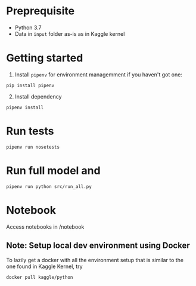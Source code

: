 # Preprequisite
* Python 3.7
* Data in `input` folder as-is as in Kaggle kernel


# Getting started
1. Install `pipenv` for environment managemment if you haven't got one:

```
pip install pipenv
```
2. Install dependency
```
pipenv install
```

# Run tests
```
pipenv run nosetests
```

# Run full model and
```
pipenv run python src/run_all.py
```

# Notebook
Access notebooks in /notebook

## Note: Setup local dev environment using Docker

To lazily get a docker with all the environment setup that is similar to the one found in Kaggle Kernel, try
```
docker pull kaggle/python
```


